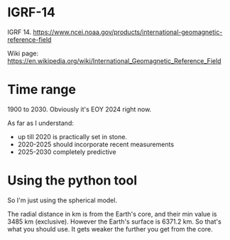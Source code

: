 # IGRF-14

IGRF 14. https://www.ncei.noaa.gov/products/international-geomagnetic-reference-field

Wiki page: https://en.wikipedia.org/wiki/International_Geomagnetic_Reference_Field

# Time range

1900 to 2030. Obviously it's EOY 2024 right now.

As far as I understand:
- up till 2020 is practically set in stone.
- 2020-2025 should incorporate recent measurements
- 2025-2030 completely predictive

# Using the python tool

So I'm just using the spherical model.

The radial distance in km is from the Earth's core, and their min value is 3485 km (exclusive). However the Earth's surface is 6371.2 km. So that's what you should use. It gets weaker the further you get from the core.
